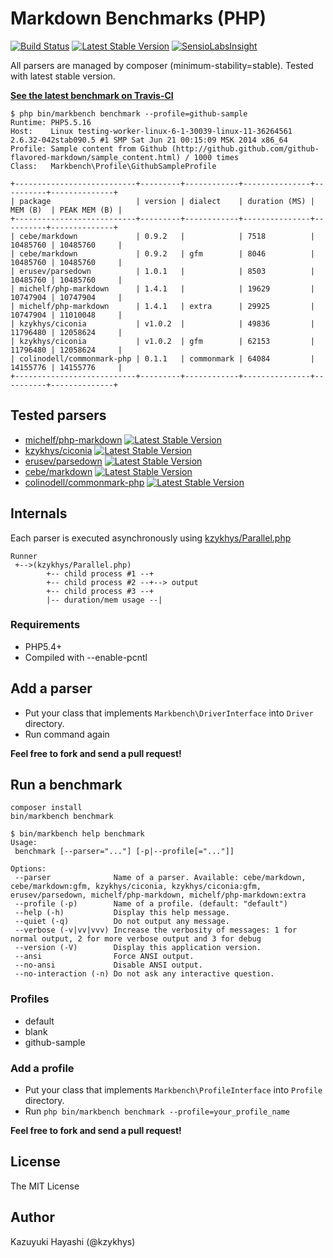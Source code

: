 Markdown Benchmarks (PHP)
=========================

[![Build Status](https://travis-ci.org/kzykhys/Markbench.png?branch=master)](https://travis-ci.org/kzykhys/Markbench)
[![Latest Stable Version](https://poser.pugx.org/kzykhys/markbench/v/stable.png)](https://packagist.org/packages/kzykhys/markbench)
[![SensioLabsInsight](https://insight.sensiolabs.com/projects/f85a4034-6089-4b14-acb5-990e202a5a55/mini.png)](https://insight.sensiolabs.com/projects/f85a4034-6089-4b14-acb5-990e202a5a55)

All parsers are managed by composer (minimum-stability=stable).
Tested with latest stable version.

[**See the latest benchmark on Travis-CI**](https://travis-ci.org/kzykhys/Markbench)

```
$ php bin/markbench benchmark --profile=github-sample
Runtime: PHP5.5.16
Host:    Linux testing-worker-linux-6-1-30039-linux-11-36264561 2.6.32-042stab090.5 #1 SMP Sat Jun 21 00:15:09 MSK 2014 x86_64
Profile: Sample content from Github (http://github.github.com/github-flavored-markdown/sample_content.html) / 1000 times
Class:   Markbench\Profile\GithubSampleProfile

+---------------------------+---------+------------+---------------+----------+--------------+
| package                   | version | dialect    | duration (MS) | MEM (B)  | PEAK MEM (B) |
+---------------------------+---------+------------+---------------+----------+--------------+
| cebe/markdown             | 0.9.2   |            | 7518          | 10485760 | 10485760     |
| cebe/markdown             | 0.9.2   | gfm        | 8046          | 10485760 | 10485760     |
| erusev/parsedown          | 1.0.1   |            | 8503          | 10485760 | 10485760     |
| michelf/php-markdown      | 1.4.1   |            | 19629         | 10747904 | 10747904     |
| michelf/php-markdown      | 1.4.1   | extra      | 29925         | 10747904 | 11010048     |
| kzykhys/ciconia           | v1.0.2  |            | 49836         | 11796480 | 12058624     |
| kzykhys/ciconia           | v1.0.2  | gfm        | 62153         | 11796480 | 12058624     |
| colinodell/commonmark-php | 0.1.1   | commonmark | 64084         | 14155776 | 14155776     |
+---------------------------+---------+------------+---------------+----------+--------------+
```

Tested parsers
--------------

* [michelf/php-markdown](https://github.com/michelf/php-markdown) [![Latest Stable Version](https://poser.pugx.org/michelf/php-markdown/v/stable.png)](https://packagist.org/packages/michelf/php-markdown)
* [kzykhys/ciconia](https://github.com/kzykhys/Ciconia) [![Latest Stable Version](https://poser.pugx.org/kzykhys/ciconia/v/stable.png)](https://packagist.org/packages/kzykhys/ciconia)
* [erusev/parsedown](https://github.com/erusev/parsedown) [![Latest Stable Version](https://poser.pugx.org/erusev/parsedown/v/stable.png)](https://packagist.org/packages/erusev/parsedown)
* [cebe/markdown](https://github.com/cebe/markdown) [![Latest Stable Version](https://poser.pugx.org/cebe/markdown/v/stable.png)](https://packagist.org/packages/cebe/markdown)
* [colinodell/commonmark-php](https://github.com/colinodell/commonmark-php) [![Latest Stable Version](https://poser.pugx.org/colinodell/commonmark-php/v/stable.png)](https://packagist.org/packages/colinodell/commonmark-php)

Internals
---------

Each parser is executed asynchronously using [kzykhys/Parallel.php](https://github.com/kzykhys/Parallel.php)

```
Runner
 +-->(kzykhys/Parallel.php)
        +-- child process #1 --+
        +-- child process #2 --+--> output
        +-- child process #3 --+
        |-- duration/mem usage --|
```

### Requirements

* PHP5.4+
* Compiled with --enable-pcntl

Add a parser
------------

* Put your class that implements `Markbench\DriverInterface` into `Driver` directory.
* Run command again

**Feel free to fork and send a pull request!**

Run a benchmark
---------------

```
composer install
bin/markbench benchmark
```

```
$ bin/markbench help benchmark
Usage:
 benchmark [--parser="..."] [-p|--profile[="..."]]

Options:
 --parser              Name of a parser. Available: cebe/markdown, cebe/markdown:gfm, kzykhys/ciconia, kzykhys/ciconia:gfm, erusev/parsedown, michelf/php-markdown, michelf/php-markdown:extra
 --profile (-p)        Name of a profile. (default: "default")
 --help (-h)           Display this help message.
 --quiet (-q)          Do not output any message.
 --verbose (-v|vv|vvv) Increase the verbosity of messages: 1 for normal output, 2 for more verbose output and 3 for debug
 --version (-V)        Display this application version.
 --ansi                Force ANSI output.
 --no-ansi             Disable ANSI output.
 --no-interaction (-n) Do not ask any interactive question.
```

### Profiles

* default
* blank
* github-sample

### Add a profile

* Put your class that implements `Markbench\ProfileInterface` into `Profile` directory.
* Run `php bin/markbench benchmark --profile=your_profile_name`

**Feel free to fork and send a pull request!**

License
-------

The MIT License

Author
------

Kazuyuki Hayashi (@kzykhys)
